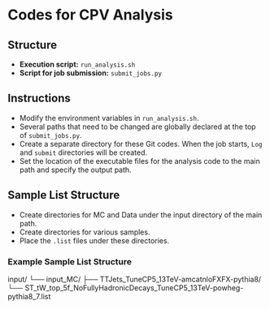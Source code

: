 # Codes for CPV Analysis

## Structure
- **Execution script:** `run_analysis.sh`
- **Script for job submission:** `submit_jobs.py`

## Instructions
- Modify the environment variables in `run_analysis.sh`.
- Several paths that need to be changed are globally declared at the top of `submit_jobs.py`.
- Create a separate directory for these Git codes. When the job starts, `Log` and `submit` directories will be created.
- Set the location of the executable files for the analysis code to the main path and specify the output path.

## Sample List Structure
- Create directories for MC and Data under the input directory of the main path.
- Create directories for various samples.
- Place the `.list` files under these directories.

### Example Sample List Structure
input/
└── input_MC/
├── TTJets_TuneCP5_13TeV-amcatnloFXFX-pythia8/
└── ST_tW_top_5f_NoFullyHadronicDecays_TuneCP5_13TeV-powheg-pythia8_7.list
